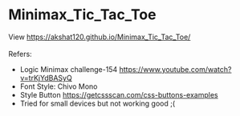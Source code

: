 # Minimax_Tic_Tac_Toe 
View https://akshat120.github.io/Minimax_Tic_Tac_Toe/
<br>
<br>
Refers:
- Logic Minimax challenge-154 https://www.youtube.com/watch?v=trKjYdBASyQ 
- Font Style: Chivo Mono 
- Style Button https://getcssscan.com/css-buttons-examples
- Tried for small devices but not working good ;(
